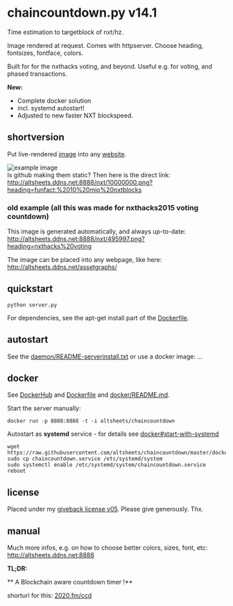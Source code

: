 # chaincountdown.py v14.1

Time estimation to targetblock of nxt/hz. 

Image rendered at request. Comes with httpserver.
Choose heading, fontsizes, fontface, colors.

Built for for the nxthacks voting, and beyond. Useful e.g. for voting, and phased transactions.

**New:** 
* Complete docker solution
* incl. systemd autostart! 
* Adjusted to new faster NXT blockspeed.

## shortversion

Put live-rendered [image](http://altsheets.ddns.net:8888/nxt/10000000.png?heading=funfact:%2010%20mio%20nxtblocks) into any [website](https://nxtforum.org/index.php?topic=9735).

![example image](http://altsheets.ddns.net:8888/nxt/10000000.png?heading=funfact:%2010%20mio%20nxtblocks)  
Is github making them static? Then here is the direct link:  
http://altsheets.ddns.net:8888/nxt/10000000.png?heading=funfact:%2010%20mio%20nxtblocks 


### old example (all this was made for nxthacks2015 voting countdown)

This image is generated automatically, and always up-to-date:  
http://altsheets.ddns.net:8888/nxt/495997.png?heading=nxthacks%20voting   

The image can be placed into any webpage, like here:  
http://altsheets.ddns.net/assetgraphs/

## quickstart

    python server.py

For dependencies, see the apt-get install part of the [Dockerfile](docker/Dockerfile).

## autostart

See the [daemon/README-serverinstall.txt](daemon/README-serverinstall.txt) or use a docker image: ...
    
## docker

See [DockerHub](https://hub.docker.com/r/altsheets/chaincountdown/) and [Dockerfile](docker/Dockerfile) and [docker/README.md](docker/README.md).  

Start the server manually:

    docker run -p 8888:8888 -t -i altsheets/chaincountdown
    
Autostart as **systemd** service - for details see [docker#start-with-systemd](docker#start-with-systemd)

	wget https://raw.githubusercontent.com/altsheets/chaincountdown/master/docker/chaincountdown.service
    sudo cp chaincountdown.service /etc/systemd/system
    sudo systemctl enable /etc/systemd/system/chaincountdown.service
    reboot

## license

Placed under my [giveback license v05](http://altsheets.ddns.net/give). Please give generously. Thx.

## manual

Much more infos, e.g. on how to choose better colors, sizes, font, etc:  
http://altsheets.ddns.net:8888

**TL;DR:**
 
** A Blockchain aware countdown timer !**

shorturl for this: [2020.fm/ccd](http://2020.fm/ccd)

